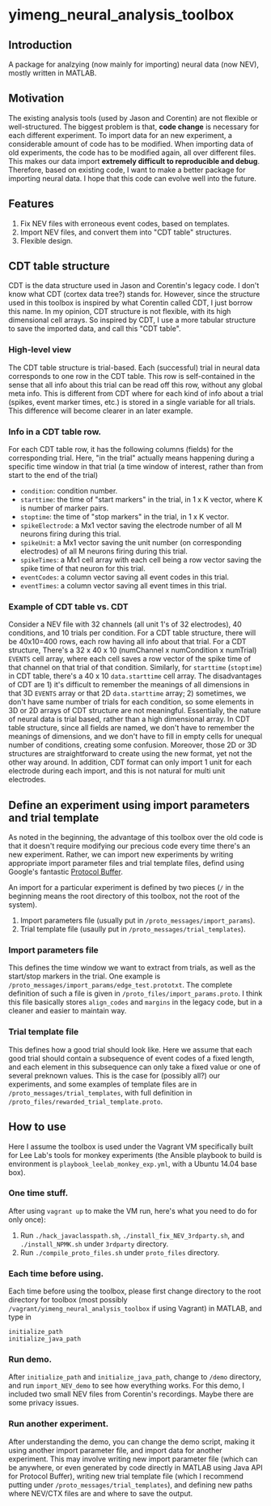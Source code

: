 yimeng_neural_analysis_toolbox
==============================


## Introduction
A package for analzying (now mainly for importing) neural data (now NEV), mostly written in MATLAB.

## Motivation

The existing analysis tools (used by Jason and Corentin) are not flexible or well-structured. The biggest problem is that, **code change** is necessary for each different experiment. To import data for an new experiment, a considerable amount of code has to be modified. When importing data of old experiments, the code has to be modified again, all over different files. This makes our data import **extremely difficult to reproducible and debug**. Therefore, based on existing code, I want to make a better package for importing neural data. I hope that this code can evolve well into the future.

## Features

1. Fix NEV files with erroneous event codes, based on templates.
2. Import NEV files, and convert them into "CDT table" structures.
3. Flexible design.

## CDT table structure

CDT is the data structure used in Jason and Corentin's legacy code. I don't know what CDT (cortex data tree?) stands for. However, since the structure used in this toolbox is inspired by what Corentin called CDT, I just borrow this name. In my opinion, CDT structure is not flexible, with its high dimensional cell arrays. So inspired by CDT, I use a more tabular structure to save the imported data, and call this "CDT table".

### High-level view

The CDT table structure is trial-based. Each (successful) trial in neural data corresponds to one row in the CDT table. This row is self-contained in the sense that all info about this trial can be read off this row, without any global meta info. This is different from CDT where for each kind of info about a trial (spikes, event marker times, etc.) is stored in a single variable for all trials. This difference will become clearer in an later example.

### Info in a CDT table row.
For each CDT table row, it has the following columns (fields) for the corresponding trial. Here, "in the trial" actually means happening during a specific time window in that trial (a time window of interest, rather than from start to the end of the trial)

* `condition`: condition number.
* `starttime`: the time of "start markers" in the trial, in 1 x K vector, where K is number of marker pairs.
* `stoptime`: the time of "stop markers" in the trial, in 1 x K vector.
* `spikeElectrode`: a Mx1 vector saving the electrode number of all M neurons firing during this trial.
* `spikeUnit`: a Mx1 vector saving the unit number (on corresponding electrodes) of all M neurons firing during this trial.
* `spikeTimes`: a Mx1 cell array with each cell being a row vector saving the spike time of that neuron for this trial.
* `eventCodes`: a column vector saving all event codes in this trial.
* `eventTimes`: a column vector saving all event times in this trial.

### Example of CDT table vs. CDT

Consider a NEV file with 32 channels (all unit 1's of 32 electrodes), 40 conditions, and 10 trials per condition. For a CDT table structure, there will be 40x10=400 rows, each row having all info about that trial. For a CDT structure, There's a 32 x 40 x 10 (numChannel x numCondition x numTrial) `EVENTS` cell array, where each cell saves a row vector of the spike time of that channel on that trial of that condition. Similarly, for `starttime` (`stoptime`) in CDT table, there's a 40 x 10 `data.starttime` cell array. The disadvantages of CDT are 1) it's difficult to remember the meanings of all dimensions in that 3D `EVENTS` array or that 2D `data.starttime` array; 2) sometimes, we don't have same number of trials for each condition, so some elements in 3D or 2D arrays of CDT structure are not meaningful. Essentially, the nature of neural data is trial based, rather than a high dimensional array. In CDT table structure, since all fields are named, we don't have to remember the meanings of dimensions, and we don't have to fill in empty cells for unequal number of conditions, creating some confusion. Moreover, those 2D or 3D structures are straightforward to create using the new format, yet not the other way around. In addition, CDT format can only import 1 unit for each electrode during each import, and this is not natural for multi unit electrodes.

## Define an experiment using import parameters and trial template

As noted in the beginning, the advantage of this toolbox over the old code is that it doesn't require modifying our precious code every time there's an new experiment. Rather, we can import new experiments by writing appropriate import parameter files and trial template files, defind using Google's fantastic [Protocol Buffer](https://developers.google.com/protocol-buffers/).

An import for a particular experiment is defined by two pieces (`/` in the beginning means the root directory of this toolbox, not the root of the system). 

1. Import parameters file (usually put in `/proto_messages/import_params`). 
2. Trial template file (usaully put in `/proto_messages/trial_templates`).

### Import parameters file

This defines the time window we want to extract from trials, as well as the start/stop markers in the trial. One example is `/proto_messages/import_params/edge_test.prototxt`. The complete definition of such a file is given in `/proto_files/import_params.proto`. I think this file basically stores `align_codes` and `margins` in the legacy code, but in a cleaner and easier to maintain way.

### Trial template file

This defines how a good trial should look like. Here we assume that each good trial should contain a subsequence of event codes of a fixed length, and each element in this subsequence can only take a fixed value or one of several preknown values. This is the case for (possibly all?) our experiments, and some examples of template files are in `/proto_messages/trial_templates`, with full definition in `/proto_files/rewarded_trial_template.proto`.

## How to use

Here I assume the toolbox is used under the Vagrant VM specifically built for Lee Lab's tools for monkey experiments (the Ansible playbook to build is environment is `playbook_leelab_monkey_exp.yml`, with a Ubuntu 14.04 base box).

### One time stuff.

After using `vagrant up` to make the VM run, here's what you need to do for only once):

1. Run `./hack_javaclasspath.sh`, `./install_fix_NEV_3rdparty.sh`, and `./install_NPMK.sh` under `3rdparty` directory.
2. Run `./compile_proto_files.sh` under `proto_files` directory.

### Each time before using.

Each time before using the toolbox, please first change directory to the root directory for toolbox (most possibly `/vagrant/yimeng_neural_analysis_toolbox` if using Vagrant) in MATLAB, and type in

    initialize_path
    initialize_java_path

### Run demo.

After `initialize_path` and `initialize_java_path`, change to `/demo` directory, and run `import_NEV_demo` to see how everything works. For this demo, I included two small NEV files from Corentin's recordings. Maybe there are some privacy issues.

### Run another experiment.

After understanding the demo, you can change the demo script, making it using another import parameter file, and import data for another experiment. This may involve writing new import parameter file (which can be anywhere, or even generated by code directly in MATLAB using Java API for Protocol Buffer), writing new trial template file (which I recommend putting under `/proto_messages/trial_templates`), and defining new paths where NEV/CTX files are and where to save the output.
